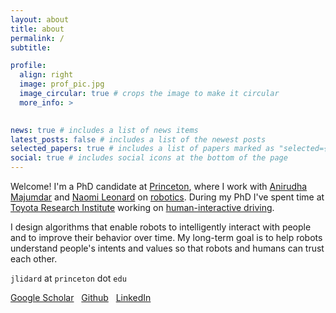 ```yaml
---
layout: about
title: about
permalink: /
subtitle:

profile:
  align: right
  image: prof_pic.jpg
  image_circular: true # crops the image to make it circular
  more_info: >
    

news: true # includes a list of news items
latest_posts: false # includes a list of the newest posts
selected_papers: true # includes a list of papers marked as "selected={true}"
social: true # includes social icons at the bottom of the page
---
```


Welcome! I'm a PhD candidate at [Princeton](https://www.princeton.edu/), where I work with [Anirudha Majumdar](https://mae.princeton.edu/people/faculty/majumdar) 
and [Naomi Leonard](https://naomi.princeton.edu/research-group/) on [robotics](https://robo.princeton.edu/). During my 
PhD I've spent time at [Toyota Research Institute](https://www.tri.global/) working on [human-interactive driving](https://www.tri.global/our-work/human-interactive-driving). 

I design algorithms that enable robots to intelligently interact with people and to improve their behavior over time. My long-term goal 
is to help robots understand people's intents and values so that robots and humans can
trust each other.  

`jlidard` at `princeton` dot `edu`

[Google Scholar](https://scholar.google.com/citations?user=tdNDbF8AAAAJ&hl=en) &nbsp; [Github](https://github.com/jlidard) &nbsp; [LinkedIn](https://www.linkedin.com/in/lidard/) 